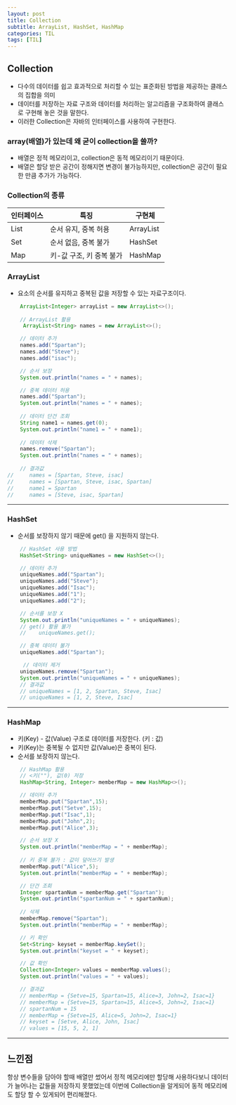```yaml
---
layout: post
title: Collection
subtitle: ArrayList, HashSet, HashMap
categories: TIL
tags: [TIL]
---
```


## Collection
- 다수의 데이터를 쉽고 효과적으로 처리할 수 있는 표준화된 방법을 제공하는 클래스의 집합을 의미   
- 데이터를 저장하는 자료 구조와 데이터를 처리하는 알고리즘을 구조화하여 클래스로 구현해 놓은 것을 말한다.
- 이러한 Collection은 자바의 인터페이스를 사용하여 구현한다.

### array(배열)가 있는데 왜 굳이 collection을 쓸까?   
- 배열은 정적 메모리이고, collection은 동적 메모리이기 때문이다.   
- 배열은 할당 받은 공간이 정해지면 변경이 불가능하지만, collection은 공간이 필요한 만큼 추가가 가능하다.

### Collection의 종류    
| 인터페이스 | 특징                    | 구현체     |
|------------|-------------------------|------------|
| List       | 순서 유지, 중복 허용    | ArrayList  |
| Set        | 순서 없음, 중복 불가    | HashSet    |
| Map        | 키-값 구조, 키 중복 불가 | HashMap    |

### ArrayList
- 요소의 순서를 유지하고 중복된 값을 저장할 수 있는 자료구조이다.   

```java
    ArrayList<Integer> arrayList = new ArrayList<>();
        
    // ArrayList 활용
     ArrayList<String> names = new ArrayList<>();

    // 데이터 추가
    names.add("Spartan");
    names.add("Steve");
    names.add("isac");

    // 순서 보장
    System.out.println("names = " + names);

    // 중복 데이터 허용
    names.add("Spartan");
    System.out.println("names = " + names);
        
    // 데이터 단건 조회
    String name1 = names.get(0);
    System.out.println("name1 = " + name1);
        
    // 데이터 삭제
    names.remove("Spartan");
    System.out.println("names = " + names);
        
    // 결과값
//     names = [Spartan, Steve, isac]
//     names = [Spartan, Steve, isac, Spartan]
//     name1 = Spartan
//     names = [Steve, isac, Spartan]
```

---

### HashSet
- 순서를 보장하지 않기 때문에 get() 을 지원하지 않는다.

```java
    // HashSet 사용 방법
    HashSet<String> uniqueNames = new HashSet<>();

    // 데이터 추가
    uniqueNames.add("Spartan");
    uniqueNames.add("Steve");
    uniqueNames.add("Isac");
    uniqueNames.add("1");
    uniqueNames.add("2");

    // 순서를 보장 X
    System.out.println("uniqueNames = " + uniqueNames);
    // get() 활용 불가
    //    uniqueNames.get();

    // 중복 데이터 불가
    uniqueNames.add("Spartan");

     // 데이터 제거
    uniqueNames.remove("Spartan");
    System.out.println("uniqueNames = " + uniqueNames);
    // 결과값 
    // uniqueNames = [1, 2, Spartan, Steve, Isac]
    // uniqueNames = [1, 2, Steve, Isac]
```

---

### HashMap 
- 키(Key) - 값(Value) 구조로 데이터를 저장한다. (키 : 값)
- 키(Key)는 중복될 수 없지만 값(Value)은 중복이 된다.
- 순서를 보장하지 않는다.

```java
    // HashMap 활용
    // <키(""), 값(0) 저장
    HashMap<String, Integer> memberMap = new HashMap<>();

    // 데이터 추가
    memberMap.put("Spartan",15);
    memberMap.put("Setve",15);
    memberMap.put("Isac",1);
    memberMap.put("John",2);
    memberMap.put("Alice",3);

    // 순서 보장 X
    System.out.println("memberMap = " + memberMap);
        
    // 키 중복 불가 : 값이 덮어쓰기 발생
    memberMap.put("Alice",5);
    System.out.println("memberMap = " + memberMap);

    // 단건 조회
    Integer spartanNum = memberMap.get("Spartan");
    System.out.println("spartanNum = " + spartanNum);
        
    // 삭제
    memberMap.remove("Spartan");
    System.out.println("memberMap = " + memberMap);

    // 키 확인
    Set<String> keyset = memberMap.keySet();
    System.out.println("keyset = " + keyset);

    // 값 확인
    Collection<Integer> values = memberMap.values();
    System.out.println("values = " + values);

    // 결과값
    // memberMap = {Setve=15, Spartan=15, Alice=3, John=2, Isac=1}
    // memberMap = {Setve=15, Spartan=15, Alice=5, John=2, Isac=1}
    // spartanNum = 15
    // memberMap = {Setve=15, Alice=5, John=2, Isac=1}
    // keyset = [Setve, Alice, John, Isac]
    // values = [15, 5, 2, 1]
```

---


## 느낀점
항상 변수들을 담아야 할때 배열만 썼어서 정적 메모리에만 할당해 사용하다보니 데이터가 늘어나는 값들을 저장하지 못했었는데 이번에 Collection을 알게되어 동적 메모리에도 할당 할 수 있게되어 편리해졌다.
